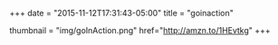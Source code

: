 +++
date = "2015-11-12T17:31:43-05:00"
title = "goinaction"

thumbnail = "img/goInAction.png"
href="http://amzn.to/1HEvtkg"
+++

